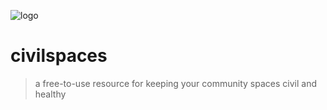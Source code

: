 <!-- _coverpage.md -->

![logo](_media/icon.svg)

# civilspaces

> a free-to-use resource for keeping your community spaces civil and healthy
